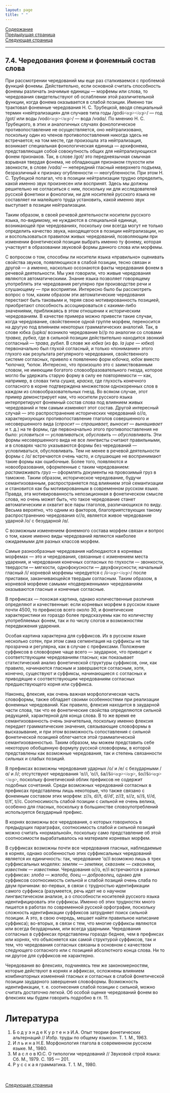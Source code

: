 ```yaml
---
layout: page
title: " "
---
```

<a href="contents.html">Содержание</a><br>
<a href="073.html">Предыдущая страница</a><br>
<a href="081.html">Следующая страница</a>
<hr>

## 7.4. Чередования фонем и фонемный состав слова
При рассмотрении чередований мы еще раз сталкиваемся с проблемой функций фонемы. 
Действительно, если основной считать способность фонемы различать значимые единицы — 
морфемы или слова, то чередования свидетельствуют об ослаблении этой различительной 
функции, когда фонема оказывается в слабой позиции. Именно так трактовал фонемные
чередования Н. С. Трубецкой, вводя специальный термин «нейтрализация» для случаев типа 
годы /god<span lang=EN-US style='font-family:"SILDoulos IPA93";
mso-ansi-language:EN-US'>&ouml;<o:p></o:p></span>/ — год /got/ или воды /vod<span lang=EN-US style='font-family:"SILDoulos IPA93";
mso-ansi-language:EN-US'>&ouml;<o:p></o:p></span>/ — вода /vɑdɑ/. По мнению Н. С. Трубецкого, в этих и 
аналогичных случаях фонологическое противопоставление не осуществляется, оно нейтрализовано, 
поскольку один из членов противопоставления никогда здесь не встречается; на том месте, 
где произошла эта нейтрализация, возникает специальная фонологическая единица — архифонема, 
представляющая собой совокупность общих для нейтрализующихся фонем признаков. 
Так, в слове /got/ это переднеязычная смычная взрывная твердая фонема, не обладающая признаком
глухости или звонкости, в слове /vɑdɑ/ — непередний гласный неверхнего подъема,
безразличный к признаку огубленности — неогубленности. При этом Н. С. Трубецкой полагал, 
что в позиции нейтрализации трудно определить, какой именно звук произнесен или воспринят. 
Здесь мы должны решительно не согласиться с ним, поскольку ни для исследователей русской
фонетики и фонологии, ни для носителей русского языка не составляет ни малейшего труда 
установить, какой именно звук выступает в позиции нейтрализации. 

Таким образом, в своей речевой деятельности носители русского языка, по-видимому, не 
нуждаются в специальной единице, возникающей при чередованиях, поскольку они всегда 
могут не только определить качество звука, находящегося в позиции нейтрализации, но и
воспользоваться правилом живых чередований, позволяющим при изменении фонетической 
позиции выбрать именно ту фонему, которая участвует в образовании звуковой формы данного 
слова или морфемы. 

С вопросом о том, способны ли носители языка «правильно» оценивать свойства звуков, появляющихся 
в слабой позиции, тесно связан и другой — а именно, насколько осознаются факты чередования 
фонем в речевой деятельности. Мы уже говорили, что живые чередования являются автоматическими.
Знание языка позволяет говорящему употреблять эти чередования регулярно при производстве 
речи и слушающему — при восприятии. Интересно было бы рассмотреть вопрос о том, каким 
образом эти автоматические чередования перестают быть таковыми и, теряя свою мотивированность 
позицией, приобретают способность ассоциироваться с какими-либо значениями, приближаясь в
этом отношении к историческим чередованиям. В качестве примера можно привести такие случаи, 
когда чередование, свойственное одной группе морфем, переносится на другую под влиянием
некоторых грамматических аналогий. Так, в слове юбка /jupkɑ/ возникло чередование b//p по 
аналогии со словами <i>травка, рубка</i>, где в сильной позиции действительно находится звонкий 
согласный — <i>трава, рубил</i>. В слове же <i>юбка</i> (из фр. <i>la jupe — юбка</i>) первоначально был глухой 
согласный, и только «понимание» этого глухого как результата регулярного чередования, свойственного
системе согласных, привело к появлению форм <i>юбочка, юбок</i> вместо <i>*юпочка, *юпок</i>. Интересно, 
что произошло это с заимствованным словом, не имеющим богатого словообразовательного гнезда,
которое могло бы удержать старую форму в силу ее повторяемости — как, например, в словах типа 
<i>сушка, краска</i>, где глухость конечного согласного в корне подтверждена множеством однокоренных 
слов в каждом из словообразовательных гнезд. Во всяком случае, этот пример демонстрирует нам, 
что носители русского языка интерпретируют фонемный состав слова под влиянием живых 
чередований и тем самым изменяют этот состав. Другой интересный случай — это распространение
исторических чередований o//ɑ, характеризующих противопоставление глаголов совершенного и 
несовершенного вида (<i>спросит — спрашивает, выносит — вынашивает</i> и т. д.) на те формы, где 
первоначально этого противопоставления не было: <i>условиться — уславливаться, обусловить — обуславливать. </i>
Эти формы несовершенного вида не все лингвисты считают правильными, и в словарях часто
указываются формы без чередований — условливаться, обусловливать. Тем не менее в речевой 
деятельности формы с /ɑ/ встречаются очень часто, и слушающие не воспринимают такие формы 
как ошибочные. Более того, появляются и новообразования, оформленные с таким чередованием: 
<i>растамаживать груз</i> — оформлять документы на провозимый груз в таможне. Таким образом, 
историческое чередование, будучи семантизованным, распространяется под влиянием этой семантизации 
и становится как бы мотивированным в современном русском языке. Правда, эта мотивированность 
непозиционная в фонетическом смысле слова, но очень может быть, что такое чередование станет 
автоматическим и охватит все пары глаголов, различающихся по виду. Весьма вероятно, что одним из
факторов, благоприятствующих такому распространению чередования o//ɑ, является живое
чередование ударной /о/ с безударной /ɑ/. 

С возможным изменением фонемного состава морфем связан и вопрос о том, какие именно 
виды чередований являются наиболее ожидаемыми для разных классов морфем. 

Самые разнообразные чередования наблюдаются в корневых морфемах — это и чередования, 
связанные с изменением места ударения, и чередования конечных согласных по глухости — звонкости, 
твердости — мягкости, однофокусности — двухфокусности; начальный гласный /i/ корневой морфемы
чередуется с /<span lang=EN-US style='font-family:"SILDoulos IPA93";
mso-ansi-language:EN-US'>&ouml;<o:p></o:p></span>/
после приставки, заканчивающейся твердым согласным. Таким образом, в корневой
морфеме самыми «подверженными» чередованиям оказываются гласные и конечные согласные. 

В префиксах — похожая картина, однако количественные различия определяют и качественные: 
если корневых морфем в русском языке почти 4500, то префиксов всего около 30, и фонетические
характеристики их гораздо более предсказуемы как по количеству употребляемых фонем, так и
по числу слогов и возможностям передвижения ударения. 

Особая картина характерна для суффиксов. Их в русском языке несколько сотен, при этом сама 
сегментация на суффиксы не так прозрачна и регулярна, как в случае с префиксами. Положение 
суффиксов в словоформе чаще всего — заударное, что приводит к соответствующим чередованиям 
гласных; как показывает статистический анализ фонетической структуры суффиксов, они, как
правило, начинаются гласным и завершаются согласным, хотя, конечно, существуют и суффиксы,
начинающиеся с согласных и приводящие к соответствующим чередованиям согласных 
предшествующего корня или суффикса. 

Наконец, флексия, как очень важная морфологическая часть словоформы, также обладает своими 
особенностями при реализации фонемных чередований. Как правило, флексия находится в 
заударной части слова, так что ее фонетические свойства определяются сильной редукцией,
характерной для конца слова. В то же время ее семантизованность очень значительна, 
поскольку именно флексия передает грамматические значения, связывающие словоформы 
в высказывание, и при этом возможность сопоставления с сильной фонетической позицией 
облегчается этой грамматической семантизованностью. Таким образом, мы можем представить 
себе некоторую обобщенную формулу русской словоформы, в которой представлены как 
возможные чередования, так и степень связанности сильных и слабых позиций. 

В префиксах возможны чередования ударных /о/ и /е/ с безударными 
/ɑ/ и /i/; отсутствуют 
чередования ’ɑ//i, ’o//i, ša//š<span lang=EN-US style='font-family:"SILDoulos IPA93";
mso-ansi-language:EN-US'>&ouml;<o:p></o:p></span>, šo//š<span lang=EN-US style='font-family:"SILDoulos IPA93";
mso-ansi-language:EN-US'>&ouml;<o:p></o:p></span>, поскольку фонетический облик префиксов не 
содержит подобных сочетаний. Среди возможных чередований согласных в префиксах
представлены лишь некоторые, что также связано с фонемным составом этих морфем:
z//s, d//t, d//d’, z//ž, s//z, s//š, t//d, t//t’, t//c. Соотносимость слабой позиции с сильной не 
очень велика, особенно для гласных, поскольку в большинстве словоупотреблений используется 
безударный префикс. 

В корнях возможны все чередования, о которых говорилось в предыдущих параграфах, 
соотносимость слабой и сильной позиций можно считать «нормальной», поскольку само
представление об этой соотносимости вырабатывалось на материале корневых морфем. 

В суффиксах возможны почти все чередования гласных, наблюдаемые в корнях, однако
особенностью этих суффиксальных чередований является их единичность: так, чередование 
’ɑ//i возможно лишь в трех суффиксальных моделях: <i>земляк — земляки, сквозняк — сквозняки, 
известняк — известняки</i>. Чередования o//ɑ, e//i встречаются в разных суффиксах: <i>злоба — жалоба,
боец — доброволец</i>, однако для суффиксов соотносимость сильной и слабой позиций очень 
слаба по двум причинам: 
во-первых, в связи с трудностью идентификации самого суффикса (разумеется, речь идет не о
научном лингвистическом анализе, а о способности носителей русского 
языка идентифицировать эти суффиксы. Именно об 
этих трудностях много пишется в работах по современной русской орфографии, поскольку 
сложность идентификации суффиксов затрудняет поиск сильной позиции. 
А это, в свою очередь, мешает найти правильное написание суффикса); во-вторых, в связи 
с тем, что многие суффиксы являются или всегда безударными, или всегда ударными. Чередования
согласных в суффиксах представлены гораздо беднее, чем в префиксах или корнях, что
объясняется как самой структурой суффиксов, так и тем, что чередования согласных связаны 
в основном с 
качеством следующего согласного или с позицией абсолютного конца слова. Ни то ни другое
для суффиксов не характерно. 

Чередования во флексиях, подчиняясь тем же 
закономерностям, которые действуют в корнях и аффиксах, осложнены влиянием комбинаторных 
изменений гласных и согласных в слабой фонетической позиции заударного завершения словоформы. 
Возможность идентификации, т. е. соотнесения слабой позиции с сильной, можно считать
достаточно легкой. Об особой оценке чередований фонем во флексиях мы будем говорить
подробно в гл. 11. 

# Литература
<ol>
<li>Б о д у э н   д е   К у р т е н э  И.А. Опыт теории фонетических альтернаций // Избр. труды по общему языкозн. Т. 1. М., 1963.</li>
<li>И л ь и н а  Н.Е. Морфонология глагола в современном русском языке. М., 1980.</li>
<li>М а с л о в  Ю.С.  О типологии чередований // Звуковой строй языка: Сб. М., 1979. С. 195 — 201.</li>
<li>Р у с с к а я  грамматика. Т. 1. М., 1980.</li>
</ol>
<br><br>
<a href="081.html">Следующая страница</a>
